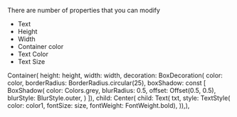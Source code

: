 There are number of properties that you can modify

- Text
- Height
- Width
- Container color 
- Text Color
- Text Size


Container(
   height: height,
   width: width,
   decoration: BoxDecoration(
          color: color,
          borderRadius: BorderRadius.circular(25),
          boxShadow: const [
          BoxShadow(
          color: Colors.grey,
          blurRadius: 0.5,
          offset: Offset(0.5, 0.5),
          blurStyle: BlurStyle.outer,
                                   )
                                      ]), 
          child: Center(
                 child: Text(
                            txt,
                              style: TextStyle(
                                    color: color1, fontSize: size, fontWeight: FontWeight.bold),
                                                                                               )),),
